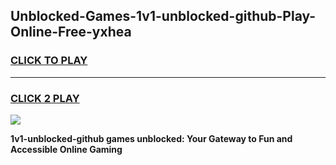 
## Unblocked-Games-1v1-unblocked-github-Play-Online-Free-yxhea
<h3>
<a href="https://premium76.site?title=1v1-unblocked-github&ref=26A">CLICK TO PLAY</a></h3>
<hr>

<h3>
<a href="https://premium76.site?title=1v1-unblocked-github&ref=26A">CLICK 2 PLAY</a>
  
</h3>

<a href="https://premium76.site?title=1v1-unblocked-github&ref=26A"><img src="https://clearcache.store/games.png"></a>


**1v1-unblocked-github games unblocked: Your Gateway to Fun and Accessible Online Gaming**
